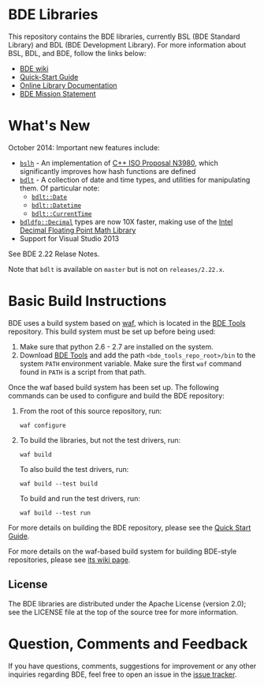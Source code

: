 BDE Libraries
=============

This repository contains the BDE libraries, currently BSL (BDE Standard Library) and BDL (BDE Development Library).  For more information about BSL, BDL, and BDE, follow the links below:

* [BDE wiki](http://github.com/bloomberg/bde/wiki)
* [Quick-Start Guide](http://github.com/bloomberg/bde/wiki/Getting-Started)
* [Online Library Documentation](http://bloomberg.github.com/bde)
* [BDE Mission Statement](http://github.com/bloomberg/bde/wiki/Mission-Statement)

What's New
==========

October 2014:
Important new features include:
  * [`bslh`](https://github.com/bloomberg/bde/blob/master/groups/bsl/bslh/doc/bslh.txt) - An implementation of [C++ ISO Proposal N3980](http://isocpp.org/files/papers/n3980.html), which significantly improves how hash functions are defined
  * [`bdlt`](https://github.com/bloomberg/bde/tree/master/groups/bdl/bdlt/doc/bdlt.txt) - A collection of date and time types, and utilities for manipulating them.  Of particular note:
      * [`bdlt::Date`](https://github.com/bloomberg/bde/blob/master/groups/bdl/bdlt/bdlt_date.h)
      * [`bdlt::Datetime`](https://github.com/bloomberg/bde/blob/master/groups/bdl/bdlt/bdlt_datetime.h)
      * [`bdlt::CurrentTime`](https://github.com/bloomberg/bde/blob/master/groups/bdl/bdlt/bdlt_currenttime.h)
  * [`bdldfp::Decimal`](http://bloomberg.github.io/bde/group__bdldfp__decimal.html) types are now 10X faster, making use of the [Intel Decimal Floating Point Math Library](https://software.intel.com/en-us/articles/intel-decimal-floating-point-math-library)
  * Support for Visual Studio 2013

  See BDE 2.22 Relase Notes.

  Note that `bdlt` is available on `master` but is not on `releases/2.22.x`.

Basic Build Instructions
========================

BDE uses a build system based on [waf](http://code.google.com/p/waf), which is
located in the [BDE Tools](https://github.com/bloomberg/bde-tools/)
repository. This build system must be set up before being used:

1. Make sure that python 2.6 - 2.7 are installed on the system.
2. Download [BDE Tools](https://github.com/bloomberg/bde-tools/) and add the
   path `<bde_tools_repo_root>/bin` to the system `PATH` environment
   variable. Make sure the first `waf` command found in `PATH` is a script from that path.

Once the waf based build system has been set up. The following commands can be
used to configure and build the BDE repository:

1. From the root of this source repository, run:

   ```shell
   waf configure
   ```

2. To build the libraries, but not the test drivers, run:

   ```shell
   waf build
   ```

   To also build the test drivers, run:

   ```shell
   waf build --test build
   ```

   To build and run the test drivers, run:

   ```shell
   waf build --test run
   ```

For more details on building the BDE repository, please see the
[Quick Start Guide](http://github.com/bloomberg/bde/wiki/Getting-Started).

For more details on the waf-based build system for building BDE-style
repositories, please see
[its wiki page](https://github.com/bloomberg/bde-tools/wiki/Waf-Build).

License
-------
The BDE libraries are distributed under the Apache License (version 2.0); see the LICENSE file at the top of the source tree for more information.

Question, Comments and Feedback
===============================
If you have questions, comments, suggestions for improvement or any other inquiries regarding BDE, feel free to open an issue
in the [issue tracker](https://github.com/bloomberg/bde/issues).
